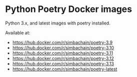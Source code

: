 # Python Poetry Docker images

Python 3.x, and latest images with poetry installed.

Available at:
- https://hub.docker.com/r/simbachain/poetry-3.9
- https://hub.docker.com/r/simbachain/poetry-3.10
- https://hub.docker.com/r/simbachain/poetry-3.11
- https://hub.docker.com/r/simbachain/poetry-3.12
- https://hub.docker.com/r/simbachain/poetry-3.13
- https://hub.docker.com/r/simbachain/poetry-latest